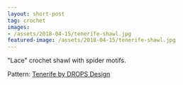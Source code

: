 ```yaml
---
layout: short-post
tag: crochet
images: 
- /assets/2018-04-15/tenerife-shawl.jpg
featured-image: /assets/2018-04-15/tenerife-shawl.jpg
---
```

"Lace" crochet shawl with spider motifs<!--more-->.

Pattern: [Tenerife by DROPS Design](https://www.garnstudio.com/pattern.php?id=3218&cid=17)